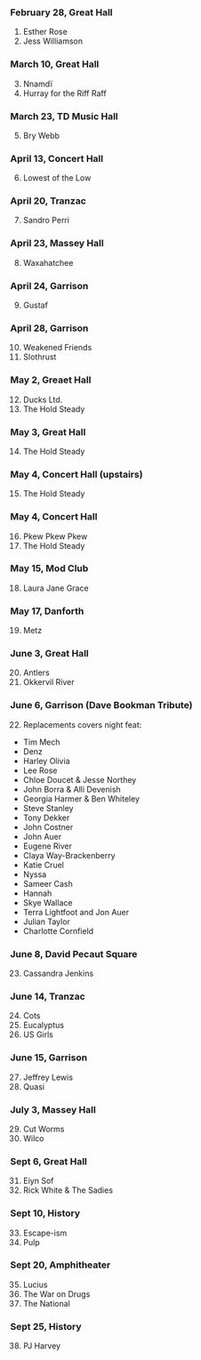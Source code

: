 ### February 28, Great Hall

1. Esther Rose
2. Jess Williamson

### March 10, Great Hall

3. Nnamdï
4. Hurray for the Riff Raff

### March 23, TD Music Hall

5. Bry Webb

### April 13, Concert Hall

6. Lowest of the Low

### April 20, Tranzac

7. Sandro Perri

### April 23, Massey Hall

8. Waxahatchee

### April 24, Garrison

9. Gustaf

### April 28, Garrison

10. Weakened Friends
11. Slothrust

### May 2, Greaet Hall

12. Ducks Ltd.
13. The Hold Steady

### May 3, Great Hall

14. The Hold Steady

### May 4, Concert Hall (upstairs)

15. The Hold Steady

### May 4, Concert Hall

16. Pkew Pkew Pkew
17. The Hold Steady

### May 15, Mod Club

18. Laura Jane Grace

### May 17, Danforth

19. Metz

### June 3, Great Hall

20. Antlers
21. Okkervil River

### June 6, Garrison (Dave Bookman Tribute)

22. Replacements covers night feat:
- Tim Mech 
- Denz 
- Harley Olivia
- Lee Rose
- Chloe Doucet & Jesse Northey
- John Borra & Alli Devenish
- Georgia Harmer & Ben Whiteley
- Steve Stanley
- Tony Dekker
- John Costner
- John Auer
- Eugene River
- Claya Way-Brackenberry
- Katie Cruel
- Nyssa 
- Sameer Cash
- Hannah
- Skye Wallace
- Terra Lightfoot and Jon Auer
- Julian Taylor
- Charlotte Cornfield

### June 8, David Pecaut Square

23. Cassandra Jenkins

### June 14, Tranzac

24. Cots
25. Eucalyptus
26. US Girls

### June 15, Garrison

27. Jeffrey Lewis
28. Quasi

### July 3, Massey Hall

29. Cut Worms
30. Wilco

### Sept 6, Great Hall

31. Eiyn Sof
32. Rick White & The Sadies

### Sept 10, History

33. Escape-ism
34. Pulp

### Sept 20, Amphitheater 

35. Lucius
36. The War on Drugs
37. The National

### Sept 25, History

38. PJ Harvey
